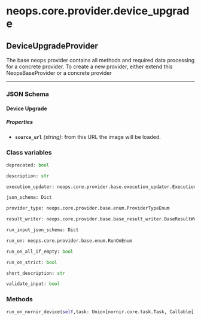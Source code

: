 # neops.core.provider.device_upgrade
## DeviceUpgradeProvider
The base neops provider contains all methods and required data processing for a concrete provider.
To create a new provider, either extend this NeopsBaseProvider or a concrete provider

----------
### JSON Schema
#### Device Upgrade


##### Properties


- **`source_url`** *(string)*: from this URL the image will be loaded.

### Class variables
```python
deprecated: bool
```
```python
description: str
```
```python
execution_updater: neops.core.provider.base.execution_updater.ExecutionUpdater
```
```python
json_schema: Dict
```
```python
provider_type: neops.core.provider.base.enum.ProviderTypeEnum
```
```python
result_writer: neops.core.provider.base.base_result_writer.BaseResultWriter
```
```python
run_input_json_schema: Dict
```
```python
run_on: neops.core.provider.base.enum.RunOnEnum
```
```python
run_on_all_if_empty: bool
```
```python
run_on_strict: bool
```
```python
short_description: str
```
```python
validate_input: bool
```
### Methods
```python
run_on_nornir_device(self,task: Union[nornir.core.task.Task, Callable[..., Any]],dry_run: bool = True,**kwargs) -> Any
```
